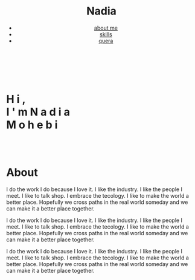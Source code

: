 <html lang="en">

<head>
    <meta charset="utf-8">
    <meta name="viewport" content="width=device-width, initial-scale=1.0">
    <meta http-equiv="X-UA-compatible" content="ie=edge">
    <link rel="stylesheet" href="css/animate.css">
    <link rel="stylesheet" href="css/style.css">
    <title>alireza kianejad</title>
</head>

<body>
    <div class="container navbar">
        <header>
            <div class="lgo">
                <h1>Nadia</h1>
            </div>
            <nav>
                <ul>
                    <li>
                        <a href="#about">about me</a>
                    </li>
                    <li>
                        <a href="#skills">skills</a>
                    </li>
                    <li>
                        <a href="#work">quera</a>
                        <p> </p>
                    </li>
                </ul>
            </nav>
        </header>
    </div>
    <br>
    <br>
    <div class="container main-info-section">
        <div class="text">
            <h1>
                <span>H</span>
                <span class="m-left">i</span>
                <span class="m-left">,</span>
                <br>
                <span class="">I</span>
                <span class="m-left">'</span>
                <span class="m-left">m</span>
                <span class="name"></span>
                <span class="name">N</span>
                <span class="m-left">a</span>
                <span class="m-left">d</span>
                <span class="m-left">i</span>
                <span class="m-left">a</span>
                <br>
                <span>M</span>
                <span class="m-left">o</span>
                <span class="m-left">h</span>
                <span class="m-left">e</span>
                <span class="m-left">b</span>
                <span class="m-left">i</span>
                <br>
            </h1>
        </div>
    </div>
    <br>
    <br>
    <div class="container about" id="about">
        <h1>About</h1>
        <div class="about-me-info">
            <p>I do the work I do because I love it. I like the industry. I like the people I meet. I like to talk shop. I embrace the tecology. I like to make the world a better place. Hopefully we cross paths in the real world someday and we can make it
                a better place together.</p>
            <p>I do the work I do because I love it. I like the industry. I like the people I meet. I like to talk shop. I embrace the tecology. I like to make the world a better place. Hopefully we cross paths in the real world someday and we can make it
                a better place together.</p>
            <p>I do the work I do because I love it. I like the industry. I like the people I meet. I like to talk shop. I embrace the tecology. I like to make the world a better place. Hopefully we cross paths in the real world someday and we can make it
                a better place together.</p>
